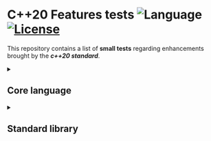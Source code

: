 # C++20 Features tests ![Language](https://img.shields.io/badge/language-C++20-orange.svg) [![License](https://img.shields.io/badge/license-MIT-blue.svg)](./LICENSE.md)

This repository contains a list of **small tests** regarding enhancements brought by the **_c++20 standard_**.

<details>
<summary>

## Core language

</summary>

<details>
<summary>

### Attributes

</summary>

- [\[\[likely\]\]](attributes/likely_unlikely.cpp)
- [\[\[unlikely\]\]](attributes/likely_unlikely.cpp)
- [\[\[nodiscard\]\]](attributes/odiscard.cpp)
- [\[\[no_unique_address\]\]](attributes/no_unique_address.cpp)

</details>

<details>
<summary>

### Keywords

</summary>

- [consteval](keywords/consteval.cpp)
- [constinit](keywords/constinit.cpp)

</details>

</details>

<details>
<summary>

## Standard library

</summary>

<details>
<summary>

### std::span

</summary>

- [generalities](stl/span/generalities.cpp)
- [automatic size deduction](stl/span/automatic-size-deduction.cpp)
- [reallocations management](stl/span/reallocations_management.cpp)
- [initialization from pointer and size](stl/span/init_from_pointer.cpp)
- [modifying underlying elements](stl/span/modifying_elems.cpp)
- [addressing underlying elements](stl/span/addressing_elems.cpp)

</details>

<details>
<summary>

### Containers improvments

</summary>

- [std::erase_if](stl/containers/erase_if.cpp)
- [std::string(_view) prefix/suffix](stl/containers/string_prefix_suffix.cpp)
- [std::contains - associative containers](stl/containers/contains_associative_containers.cpp)
- [constexpr improvments](stl/containers/constexpr-improvments.cpp)
- [std::array creation](stl/containers/array-creation.cpp)
</details>

<details>
<summary>

### std::ranges library

</summary>

- [range and view concepts](stl/ranges/concepts.cpp)
- [range adaptors](stl/ranges/adaptors.cpp)
- [range algorithms on STL containers](stl/ranges/algo-on-containers.cpp)
- [projections](stl/ranges/projections.cpp)

</details>

</details>